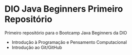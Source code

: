 # DIO Java Beginners Primeiro Repositório
Primeiro repositório para o Bootcamp Java Beginners da DIO

 - Introdução à Programação e Pensamento Computacional
 - Introdução ao Git/GitHub
